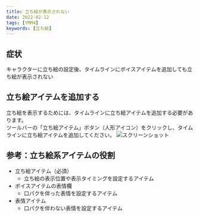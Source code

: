 ```yaml
---
title: 立ち絵が表示されない
date: 2022-02-12
tags: [YMM4]
keywords: [立ち絵]
---
```

## 症状
キャラクターに立ち絵の設定後、タイムラインにボイスアイテムを追加しても立ち絵が表示されない

## 立ち絵アイテムを追加する
立ち絵を表示するためには、タイムラインに立ち絵アイテムを追加する必要があります。  
ツールバーの「立ち絵アイテム」ボタン（人形アイコン）をクリックし、タイムラインに立ち絵アイテムを追加してください。
![スクリーンショット](立ち絵が表示されない_3456.png)

## 参考：立ち絵系アイテムの役割
- 立ち絵アイテム（必須）
  - 立ち絵の表示位置や表示タイミングを設定するアイテム
- ボイスアイテムの表情欄
  - 口パクを伴った表情を設定するアイテム
- 表情アイテム
  - 口パクを伴わない表情を設定するアイテム